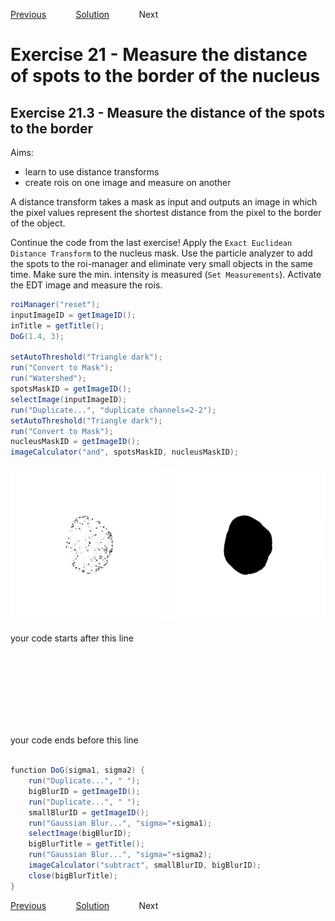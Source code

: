 [Previous](./ex21-02.md) &nbsp;&nbsp;&nbsp;&nbsp;&nbsp;&nbsp;&nbsp;&nbsp;&nbsp;&nbsp;     [Solution](../ans/ans21-03.md) &nbsp;&nbsp;&nbsp;&nbsp;&nbsp;&nbsp;&nbsp;&nbsp;&nbsp;&nbsp; Next
# Exercise 21 - Measure the distance of spots to the border of the nucleus 
## Exercise 21.3 - Measure the distance of the spots to the border
Aims:
- learn to use distance transforms
- create rois on one image and measure on another

A distance transform takes a mask as input and outputs an image in which the pixel values represent the 
shortest distance from the pixel to the border of the object. 

Continue the code from the last exercise! Apply the ``Exact Euclidean Distance Transform`` to the nucleus
mask. Use the particle analyzer to add the spots to the roi-manager and eliminate very small objects in 
the same time. Make sure the min. intensity is measured (``Set Measurements``). Activate the EDT image and 
measure the rois. 

```java
roiManager("reset");
inputImageID = getImageID();
inTitle = getTitle();
DoG(1.4, 3);

setAutoThreshold("Triangle dark");
run("Convert to Mask");
run("Watershed");
spotsMaskID = getImageID();
selectImage(inputImageID);
run("Duplicate...", "duplicate channels=2-2");
setAutoThreshold("Triangle dark");
run("Convert to Mask");
nucleusMaskID = getImageID();
imageCalculator("and", spotsMaskID, nucleusMaskID);

```
<a href="image_1619992300956.png"><img src="image_1619992300956.png" width="250" alt="cell-1-1.tif"/></a>
<a href="image_1619992301287.png"><img src="image_1619992301287.png" width="250" alt="cell-1.tif"/></a>

your code starts after this line 
```java









```
your code ends before this line 
```java

function DoG(sigma1, sigma2) {
	run("Duplicate...", " ");
	bigBlurID = getImageID();	
	run("Duplicate...", " ");
	smallBlurID = getImageID();	
	run("Gaussian Blur...", "sigma="+sigma1);
	selectImage(bigBlurID);
	bigBlurTitle = getTitle();
	run("Gaussian Blur...", "sigma="+sigma2);
	imageCalculator("subtract", smallBlurID, bigBlurID);
	close(bigBlurTitle);
}
```
[Previous](./ex21-02.md) &nbsp;&nbsp;&nbsp;&nbsp;&nbsp;&nbsp;&nbsp;&nbsp;&nbsp;&nbsp;     [Solution](../ans/ans21-03.md) &nbsp;&nbsp;&nbsp;&nbsp;&nbsp;&nbsp;&nbsp;&nbsp;&nbsp;&nbsp; Next
